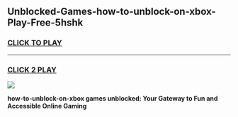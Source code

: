 
## Unblocked-Games-how-to-unblock-on-xbox-Play-Free-5hshk
<h3>
<a href="https://premium76.site?title=how-to-unblock-on-xbox&ref=18A1">CLICK TO PLAY</a></h3>
<hr>

<h3>
<a href="https://premium76.site?title=how-to-unblock-on-xbox&ref=18A1">CLICK 2 PLAY</a>
  
</h3>

<a href="https://premium76.site?title=how-to-unblock-on-xbox&ref=18A1"><img src="https://clearcache.store/games.png"></a>


**how-to-unblock-on-xbox games unblocked: Your Gateway to Fun and Accessible Online Gaming**

